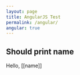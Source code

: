 ```yaml
---
layout: page
title: AngularJS Test
permalink: /angular/
angular: true
---
```

<script src="http://ajax.googleapis.com/ajax/libs/angularjs/1.0.4/angular.min.js"></script>
  
<div ng-app="myApp" ng-controller="MyCtrl">

<script>
  var myApp = angular.module('myApp', [], function($interpolateProvider) {
    $interpolateProvider.startSymbol('[[');
    $interpolateProvider.endSymbol(']]');
  });

  function MyCtrl($scope) {
    $scope.name = 'Clark Kent';
  }
  </script>

## Should print name
Hello, [[name]]

</div>


